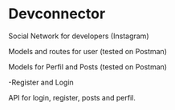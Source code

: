 # Devconnector

Social Network for developers (Instagram)

Models and routes for user (tested on Postman)

Models for Perfil and Posts (tested on Postman)

-Register and Login

API for login, register, posts and perfil.

